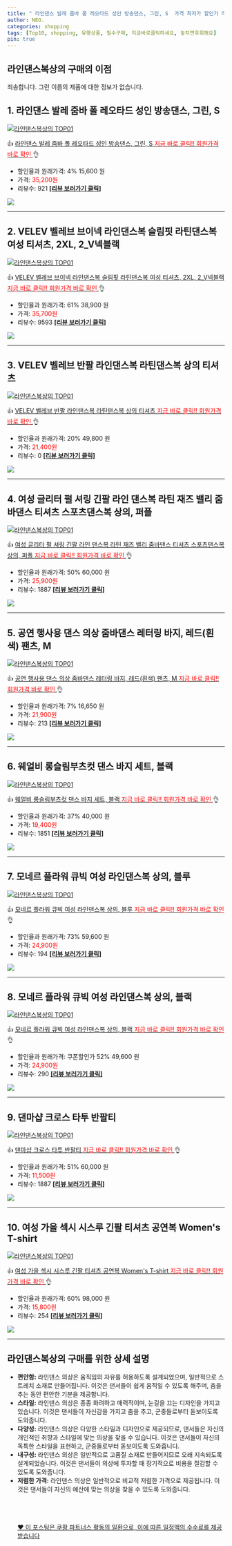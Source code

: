 ```yaml
---
title: " 라인댄스 발레 줌바 폴 레오타드 성인 방송댄스, 그린, S  가격 최저가 할인가 라인댄스복상의 최저가 추천 제품 비교"
author: NEO.
categories: shopping
tags: [Top10, shopping, 유행상품, 필수구매, 지금바로클릭하세요, 놓치면후회해요]
pin: true
---
```

## 라인댄스복상의 구매의 이점
죄송합니다. 그런 이름의 제품에 대한 정보가 없습니다.

   

## 1.  라인댄스 발레 줌바 폴 레오타드 성인 방송댄스, 그린, S 

[![라인댄스복상의 TOP01](https://thumbnail10.coupangcdn.com/thumbnails/remote/490x490ex/image/vendor_inventory/cf83/c4d946813483f6bb7d8b65a6a54182d223c7c633a74d58b70d0f28be9e4e.png)](https://link.coupang.com/re/AFFSDP?lptag=AF3617701&subid=GithubCoopas&pageKey=7872357525&traceid=V0-153&itemId=21508742609&vendorItemId=88562273022)


👍 [ 라인댄스 발레 줌바 폴 레오타드 성인 방송댄스, 그린, S  <font color=red> 지금 바로 클릭!! 회원가격 바로 확인 </font> ](https://link.coupang.com/re/AFFSDP?lptag=AF3617701&subid=GithubCoopas&pageKey=7872357525&traceid=V0-153&itemId=21508742609&vendorItemId=88562273022) 👌 


- 할인율과 원래가격: 4%  15,600   원
- 가격: <span style='color:red'>35,200원</span>
- 리뷰수: 921  [**[리뷰 보러가기 클릭]**](https://link.coupang.com/re/AFFSDP?lptag=AF3617701&subid=GithubCoopas&pageKey=7872357525&traceid=V0-153&itemId=21508742609&vendorItemId=88562273022)

[![](/discount_price.png)](https://link.coupang.com/re/AFFSDP?lptag=AF3617701&subid=GithubCoopas&pageKey=7872357525&traceid=V0-153&itemId=21508742609&vendorItemId=88562273022)

---


   

## 2.  VELEV 벨레브 브이넥 라인댄스복 슬림핏 라틴댄스복 여성 티셔츠, 2XL, 2_V넥블랙 

[![라인댄스복상의 TOP01](https://thumbnail8.coupangcdn.com/thumbnails/remote/490x490ex/image/vendor_inventory/8fb3/88fa56df631d613a7cbbfc161616738b261d9b0add2dbc3742d5c8846b04.jpg)](https://link.coupang.com/re/AFFSDP?lptag=AF3617701&subid=GithubCoopas&pageKey=7822084094&traceid=V0-153&itemId=21248845942&vendorItemId=88309391153)


👍 [ VELEV 벨레브 브이넥 라인댄스복 슬림핏 라틴댄스복 여성 티셔츠, 2XL, 2_V넥블랙  <font color=red> 지금 바로 클릭!! 회원가격 바로 확인 </font> ](https://link.coupang.com/re/AFFSDP?lptag=AF3617701&subid=GithubCoopas&pageKey=7822084094&traceid=V0-153&itemId=21248845942&vendorItemId=88309391153) 👌 


- 할인율과 원래가격: 61%  38,900   원
- 가격: <span style='color:red'>35,700원</span>
- 리뷰수: 9593  [**[리뷰 보러가기 클릭]**](https://link.coupang.com/re/AFFSDP?lptag=AF3617701&subid=GithubCoopas&pageKey=7822084094&traceid=V0-153&itemId=21248845942&vendorItemId=88309391153)

[![](/discount_price.png)](https://link.coupang.com/re/AFFSDP?lptag=AF3617701&subid=GithubCoopas&pageKey=7822084094&traceid=V0-153&itemId=21248845942&vendorItemId=88309391153)

---


   

## 3.  VELEV 벨레브 반팔 라인댄스복 라틴댄스복 상의 티셔츠 

[![라인댄스복상의 TOP01](https://thumbnail9.coupangcdn.com/thumbnails/remote/490x490ex/image/vendor_inventory/c4d0/062f5f266888e235e27ed529329c7d462b702f15b124a9a01398303ac4fc.jpg)](https://link.coupang.com/re/AFFSDP?lptag=AF3617701&subid=GithubCoopas&pageKey=7822100413&traceid=V0-153&itemId=21248915623&vendorItemId=88309459443)


👍 [ VELEV 벨레브 반팔 라인댄스복 라틴댄스복 상의 티셔츠  <font color=red> 지금 바로 클릭!! 회원가격 바로 확인 </font> ](https://link.coupang.com/re/AFFSDP?lptag=AF3617701&subid=GithubCoopas&pageKey=7822100413&traceid=V0-153&itemId=21248915623&vendorItemId=88309459443) 👌 


- 할인율과 원래가격: 20%  49,800   원
- 가격: <span style='color:red'>21,400원</span>
- 리뷰수: 0  [**[리뷰 보러가기 클릭]**](https://link.coupang.com/re/AFFSDP?lptag=AF3617701&subid=GithubCoopas&pageKey=7822100413&traceid=V0-153&itemId=21248915623&vendorItemId=88309459443)

[![](/discount_price.png)](https://link.coupang.com/re/AFFSDP?lptag=AF3617701&subid=GithubCoopas&pageKey=7822100413&traceid=V0-153&itemId=21248915623&vendorItemId=88309459443)

---


   

## 4.  여성 글리터 펄 셔링 긴팔 라인 댄스복 라틴 재즈 밸리 줌바댄스 티셔츠 스포츠댄스복 상의, 퍼플 

[![라인댄스복상의 TOP01](https://thumbnail6.coupangcdn.com/thumbnails/remote/490x490ex/image/vendor_inventory/db55/db7668c9a1522065722ef5c57f6df5dbf502df2fdaddda8d80179de94c39.jpg)](https://link.coupang.com/re/AFFSDP?lptag=AF3617701&subid=GithubCoopas&pageKey=7630458330&traceid=V0-153&itemId=20250421285&vendorItemId=87338470842)


👍 [ 여성 글리터 펄 셔링 긴팔 라인 댄스복 라틴 재즈 밸리 줌바댄스 티셔츠 스포츠댄스복 상의, 퍼플  <font color=red> 지금 바로 클릭!! 회원가격 바로 확인 </font> ](https://link.coupang.com/re/AFFSDP?lptag=AF3617701&subid=GithubCoopas&pageKey=7630458330&traceid=V0-153&itemId=20250421285&vendorItemId=87338470842) 👌 


- 할인율과 원래가격: 50%  60,000   원
- 가격: <span style='color:red'>25,900원</span>
- 리뷰수: 1887  [**[리뷰 보러가기 클릭]**](https://link.coupang.com/re/AFFSDP?lptag=AF3617701&subid=GithubCoopas&pageKey=7630458330&traceid=V0-153&itemId=20250421285&vendorItemId=87338470842)

[![](/discount_price.png)](https://link.coupang.com/re/AFFSDP?lptag=AF3617701&subid=GithubCoopas&pageKey=7630458330&traceid=V0-153&itemId=20250421285&vendorItemId=87338470842)

---


   

## 5.  공연 행사용 댄스 의상 줌바댄스 레터링 바지, 레드(흰색) 팬츠, M 

[![라인댄스복상의 TOP01](https://thumbnail9.coupangcdn.com/thumbnails/remote/490x490ex/image/vendor_inventory/d56c/2411fec0f749728f7b15d6c84e7eb3a28bc6c5c57dfa015f1910ab1d181e.jpg)](https://link.coupang.com/re/AFFSDP?lptag=AF3617701&subid=GithubCoopas&pageKey=7854569647&traceid=V0-153&itemId=21417915673&vendorItemId=88474153561)


👍 [ 공연 행사용 댄스 의상 줌바댄스 레터링 바지, 레드(흰색) 팬츠, M  <font color=red> 지금 바로 클릭!! 회원가격 바로 확인 </font> ](https://link.coupang.com/re/AFFSDP?lptag=AF3617701&subid=GithubCoopas&pageKey=7854569647&traceid=V0-153&itemId=21417915673&vendorItemId=88474153561) 👌 


- 할인율과 원래가격: 7%  16,650   원
- 가격: <span style='color:red'>21,900원</span>
- 리뷰수: 213  [**[리뷰 보러가기 클릭]**](https://link.coupang.com/re/AFFSDP?lptag=AF3617701&subid=GithubCoopas&pageKey=7854569647&traceid=V0-153&itemId=21417915673&vendorItemId=88474153561)

[![](/discount_price.png)](https://link.coupang.com/re/AFFSDP?lptag=AF3617701&subid=GithubCoopas&pageKey=7854569647&traceid=V0-153&itemId=21417915673&vendorItemId=88474153561)

---


   

## 6.  웨얼비 롱슬림부츠컷 댄스 바지 세트, 블랙 

[![라인댄스복상의 TOP01](https://thumbnail6.coupangcdn.com/thumbnails/remote/490x490ex/image/vendor_inventory/fc9b/96821f8647c319fe4db22f4d8d76137c3d6c705325ae6c92a659eb240b52.jpg)](https://link.coupang.com/re/AFFSDP?lptag=AF3617701&subid=GithubCoopas&pageKey=7100433351&traceid=V0-153&itemId=17721769814&vendorItemId=85218180606)


👍 [ 웨얼비 롱슬림부츠컷 댄스 바지 세트, 블랙  <font color=red> 지금 바로 클릭!! 회원가격 바로 확인 </font> ](https://link.coupang.com/re/AFFSDP?lptag=AF3617701&subid=GithubCoopas&pageKey=7100433351&traceid=V0-153&itemId=17721769814&vendorItemId=85218180606) 👌 


- 할인율과 원래가격: 37%  40,000   원
- 가격: <span style='color:red'>19,400원</span>
- 리뷰수: 1851  [**[리뷰 보러가기 클릭]**](https://link.coupang.com/re/AFFSDP?lptag=AF3617701&subid=GithubCoopas&pageKey=7100433351&traceid=V0-153&itemId=17721769814&vendorItemId=85218180606)

[![](/discount_price.png)](https://link.coupang.com/re/AFFSDP?lptag=AF3617701&subid=GithubCoopas&pageKey=7100433351&traceid=V0-153&itemId=17721769814&vendorItemId=85218180606)

---


   

## 7.  모네르 플라워 큐빅 여성 라인댄스복 상의, 블루 

[![라인댄스복상의 TOP01](https://thumbnail6.coupangcdn.com/thumbnails/remote/490x490ex/image/vendor_inventory/7e45/fe05d26ae06dcbd7a18011dffce57a650599bbeb961da5060b79ca53c068.jpg)](https://link.coupang.com/re/AFFSDP?lptag=AF3617701&subid=GithubCoopas&pageKey=7755608220&traceid=V0-153&itemId=20902124874&vendorItemId=87992690076)


👍 [ 모네르 플라워 큐빅 여성 라인댄스복 상의, 블루  <font color=red> 지금 바로 클릭!! 회원가격 바로 확인 </font> ](https://link.coupang.com/re/AFFSDP?lptag=AF3617701&subid=GithubCoopas&pageKey=7755608220&traceid=V0-153&itemId=20902124874&vendorItemId=87992690076) 👌 


- 할인율과 원래가격: 73%  59,600   원
- 가격: <span style='color:red'>24,900원</span>
- 리뷰수: 194  [**[리뷰 보러가기 클릭]**](https://link.coupang.com/re/AFFSDP?lptag=AF3617701&subid=GithubCoopas&pageKey=7755608220&traceid=V0-153&itemId=20902124874&vendorItemId=87992690076)

[![](/discount_price.png)](https://link.coupang.com/re/AFFSDP?lptag=AF3617701&subid=GithubCoopas&pageKey=7755608220&traceid=V0-153&itemId=20902124874&vendorItemId=87992690076)

---


   

## 8.  모네르 플라워 큐빅 여성 라인댄스복 상의, 블랙 

[![라인댄스복상의 TOP01](https://thumbnail9.coupangcdn.com/thumbnails/remote/490x490ex/image/vendor_inventory/1f31/05fea21515f630b89bb94a4f756deab7b7e58cdd7a170d4aeacfaad91963.jpg)](https://link.coupang.com/re/AFFSDP?lptag=AF3617701&subid=GithubCoopas&pageKey=7755608220&traceid=V0-153&itemId=20902124871&vendorItemId=87992690084)


👍 [ 모네르 플라워 큐빅 여성 라인댄스복 상의, 블랙  <font color=red> 지금 바로 클릭!! 회원가격 바로 확인 </font> ](https://link.coupang.com/re/AFFSDP?lptag=AF3617701&subid=GithubCoopas&pageKey=7755608220&traceid=V0-153&itemId=20902124871&vendorItemId=87992690084) 👌 


- 할인율과 원래가격: 쿠폰할인가 52%  49,600   원
- 가격: <span style='color:red'>24,900원</span>
- 리뷰수: 290  [**[리뷰 보러가기 클릭]**](https://link.coupang.com/re/AFFSDP?lptag=AF3617701&subid=GithubCoopas&pageKey=7755608220&traceid=V0-153&itemId=20902124871&vendorItemId=87992690084)

[![](/discount_price.png)](https://link.coupang.com/re/AFFSDP?lptag=AF3617701&subid=GithubCoopas&pageKey=7755608220&traceid=V0-153&itemId=20902124871&vendorItemId=87992690084)

---


   

## 9.  댄마샵 크로스 타투 반팔티 

[![라인댄스복상의 TOP01](https://thumbnail9.coupangcdn.com/thumbnails/remote/490x490ex/image/vendor_inventory/b59b/c9cb7bde9da3af5c1a5135d9480586b2c18051cbfaa13796c69cfbb3edc0.jpg)](https://link.coupang.com/re/AFFSDP?lptag=AF3617701&subid=GithubCoopas&pageKey=7779193834&traceid=V0-153&itemId=21021014290&vendorItemId=88084156862)


👍 [ 댄마샵 크로스 타투 반팔티  <font color=red> 지금 바로 클릭!! 회원가격 바로 확인 </font> ](https://link.coupang.com/re/AFFSDP?lptag=AF3617701&subid=GithubCoopas&pageKey=7779193834&traceid=V0-153&itemId=21021014290&vendorItemId=88084156862) 👌 


- 할인율과 원래가격: 51%  60,000   원
- 가격: <span style='color:red'>11,500원</span>
- 리뷰수: 1887  [**[리뷰 보러가기 클릭]**](https://link.coupang.com/re/AFFSDP?lptag=AF3617701&subid=GithubCoopas&pageKey=7779193834&traceid=V0-153&itemId=21021014290&vendorItemId=88084156862)

[![](/discount_price.png)](https://link.coupang.com/re/AFFSDP?lptag=AF3617701&subid=GithubCoopas&pageKey=7779193834&traceid=V0-153&itemId=21021014290&vendorItemId=88084156862)

---


   

## 10.  여성 가을 섹시 시스루 긴팔 티셔츠 공연복 Women's T-shirt 

[![라인댄스복상의 TOP01](https://thumbnail9.coupangcdn.com/thumbnails/remote/490x490ex/image/vendor_inventory/028f/42569ca12502a919dfe6e359506d3bb9a0f6262c5e66237c64023657611e.png)](https://link.coupang.com/re/AFFSDP?lptag=AF3617701&subid=GithubCoopas&pageKey=7482689506&traceid=V0-153&itemId=19549438012&vendorItemId=86905841784)


👍 [ 여성 가을 섹시 시스루 긴팔 티셔츠 공연복 Women's T-shirt  <font color=red> 지금 바로 클릭!! 회원가격 바로 확인 </font> ](https://link.coupang.com/re/AFFSDP?lptag=AF3617701&subid=GithubCoopas&pageKey=7482689506&traceid=V0-153&itemId=19549438012&vendorItemId=86905841784) 👌 


- 할인율과 원래가격: 60%  98,000   원
- 가격: <span style='color:red'>15,800원</span>
- 리뷰수: 254  [**[리뷰 보러가기 클릭]**](https://link.coupang.com/re/AFFSDP?lptag=AF3617701&subid=GithubCoopas&pageKey=7482689506&traceid=V0-153&itemId=19549438012&vendorItemId=86905841784)

[![](/discount_price.png)](https://link.coupang.com/re/AFFSDP?lptag=AF3617701&subid=GithubCoopas&pageKey=7482689506&traceid=V0-153&itemId=19549438012&vendorItemId=86905841784)

---
## 라인댄스복상의 구매를 위한 상세 설명
* **편안함:** 라인댄스 의상은 움직임의 자유를 허용하도록 설계되었으며, 일반적으로 스트레치 소재로 만들어집니다. 이것은 댄서들이 쉽게 움직일 수 있도록 해주며, 춤을 추는 동안 편안한 기분을 제공합니다.
* **스타일:** 라인댄스 의상은 종종 화려하고 매력적이며, 눈길을 끄는 디자인을 가지고 있습니다. 이것은 댄서들이 자신감을 가지고 춤을 추고, 군중들로부터 돋보이도록 도와줍니다.
* **다양성:** 라인댄스 의상은 다양한 스타일과 디자인으로 제공되므로, 댄서들은 자신의 개인적인 취향과 스타일에 맞는 의상을 찾을 수 있습니다. 이것은 댄서들이 자신의 독특한 스타일을 표현하고, 군중들로부터 돋보이도록 도와줍니다.
* **내구성:** 라인댄스 의상은 일반적으로 고품질 소재로 만들어지므로 오래 지속되도록 설계되었습니다. 이것은 댄서들이 의상에 투자할 때 장기적으로 비용을 절감할 수 있도록 도와줍니다.
* **저렴한 가격:** 라인댄스 의상은 일반적으로 비교적 저렴한 가격으로 제공됩니다. 이것은 댄서들이 자신의 예산에 맞는 의상을 찾을 수 있도록 도와줍니다.<br><br><br><br><br> [ ❤  이 포스팅은 쿠팡 파트너스 활동의 일환으로, 이에 따른 일정액의 수수료를 제공받습니다](https://link.coupang.com/a/bcEFyh)